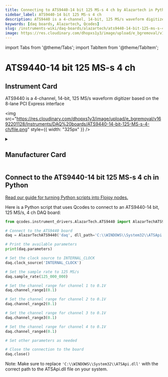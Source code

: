 ```yaml
---
title: Connecting to ATS9440-14 bit 125 MS-s 4 ch by Alazartech in Python
sidebar_label: ATS9440-14 bit 125 MS-s 4 ch
description: ATS9440 is a 4-channel, 14-bit, 125 MS/s waveform digitizer based on the 8-lane PCI Express interface
keywords: [daq boards, Alazartech, Qcodes]
slug: /instruments-wiki/daq-boards/alazartech/ats9440-14-bit-125-ms-s-4-ch
image: https://res.cloudinary.com/dhopxs1y3/image/upload/e_bgremoval/v1692201128/Instruments/DAQ%20boards/ATS9440-14-bit-125-MS-s-4-ch/file.png
---
```


import Tabs from '@theme/Tabs';
import TabItem from '@theme/TabItem';

# ATS9440-14 bit 125 MS-s 4 ch

## Instrument Card

<div className="flex">

<div>

ATS9440 is a 4-channel, 14-bit, 125 MS/s waveform digitizer based on the 8-lane PCI Express interface

</div>

<img src="https://res.cloudinary.com/dhopxs1y3/image/upload/e_bgremoval/v1692201128/Instruments/DAQ%20boards/ATS9440-14-bit-125-MS-s-4-ch/file.png" style={{ width: "325px" }} />

</div>

<details>
<summary><h2>Manufacturer Card</h2></summary>

<img src="https://res.cloudinary.com/dhopxs1y3/image/upload/e_bgremoval/v1692125979/Instruments/Vendor%20Logos/Alazartech.png" style={{ width: "100%", objectFit: "cover" }} />

Alazar Technologies Inc. (AlazarTech) was founded in 2003 with the goal of serving the test and measurement market, in general, and the embedded waveform digitizer (OEM) market segment, in particular, by providing highly differentiated, high performance instrumentation products at affordable prices. <a href="https://www.alazartech.com/">Website</a>.

<ul>
  <li>Headquarters: CANADA - QC</li>
  <li>Yearly Revenue (millions, USD): 4.0</li>
</ul>
</details>

## Connect to the ATS9440-14 bit 125 MS-s 4 ch in Python

[Read our guide for turning Python scripts into Flojoy nodes.](https://docs.flojoy.ai/custom-nodes/creating-custom-node/)


<Tabs>
<TabItem value="Qcodes" label="Qcodes">

Here is a Python script that uses Qcodes to connect to an ATS9440-14 bit, 125 MS/s, 4 ch DAQ board:

```python
from qcodes.instrument_drivers.AlazarTech.ATS9440 import AlazarTechATS9440

# Connect to the ATS9440 board
daq = AlazarTechATS9440('daq', dll_path='C:\\WINDOWS\\System32\\ATSApi.dll')

# Print the available parameters
print(daq.parameters)

# Set the clock source to INTERNAL_CLOCK
daq.clock_source('INTERNAL_CLOCK')

# Set the sample rate to 125 MS/s
daq.sample_rate(125_000_000)

# Set the channel range for channel 1 to 0.1V
daq.channel_range1(0.1)

# Set the channel range for channel 2 to 0.1V
daq.channel_range2(0.1)

# Set the channel range for channel 3 to 0.1V
daq.channel_range3(0.1)

# Set the channel range for channel 4 to 0.1V
daq.channel_range4(0.1)

# Set other parameters as needed

# Close the connection to the board
daq.close()
```

Note: Make sure to replace `'C:\\WINDOWS\\System32\\ATSApi.dll'` with the correct path to the ATSApi.dll file on your system.

</TabItem>
</Tabs>